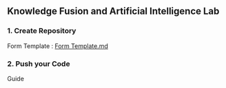 ## Knowledge Fusion and Artificial Intelligence Lab 

### 1. Create Repository
   Form Template : [Form Template.md](/Form_Template.md)
### 2. Push your Code
  Guide 
